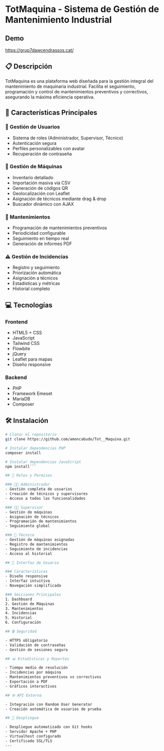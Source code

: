 # TotMaquina - Sistema de Gestión de Mantenimiento Industrial

##  Demo
https://grup7dawcendrassos.cat/

## 📋 Descripción

TotMaquina es una plataforma web diseñada para la gestión integral del mantenimiento de maquinaria industrial. Facilita el seguimiento, programación y control de mantenimientos preventivos y correctivos, asegurando la máxima eficiencia operativa.

## 🚀 Características Principales

### 👥 Gestión de Usuarios
- Sistema de roles (Administrador, Supervisor, Técnico)
- Autenticación segura
- Perfiles personalizables con avatar
- Recuperación de contraseña

### 🔧 Gestión de Máquinas
- Inventario detallado
- Importación masiva vía CSV
- Generación de códigos QR
- Geolocalización con Leaflet
- Asignación de técnicos mediante drag & drop
- Buscador dinámico con AJAX

### 📅 Mantenimientos
- Programación de mantenimientos preventivos
- Periodicidad configurable
- Seguimiento en tiempo real
- Generación de informes PDF

### ⚠️ Gestión de Incidencias
- Registro y seguimiento
- Priorización automática
- Asignación a técnicos
- Estadísticas y métricas
- Historial completo

## 💻 Tecnologías

### Frontend
- HTML5 + CSS
- JavaScript 
- Tailwind CSS
- Flowbite
- jQuery
- Leaflet para mapas
- Diseño responsive

### Backend
- PHP 
- Framework Emeset
- MariaDB
- Composer

## 🛠️ Instalación

```bash
# Clonar el repositorio
git clone https://github.com/amoncabudo/Tot__Maquina.git

# Instalar dependencias PHP
composer install

# Instalar dependencias JavaScript
npm install```

## 👥 Roles y Permisos

### 👨‍💼 Administrador
- Gestión completa de usuarios
- Creación de técnicos y supervisores
- Acceso a todas las funcionalidades

### 👨‍🔧 Supervisor
- Gestión de máquinas
- Asignación de técnicos
- Programación de mantenimientos
- Seguimiento global

### 🔧 Técnico
- Gestión de máquinas asignadas
- Registro de mantenimientos
- Seguimiento de incidencias
- Acceso al historial

## 📱 Interfaz de Usuario

### Características
- Diseño responsive
- Interfaz intuitiva
- Navegación simplificada

### Secciones Principales
1. Dashboard
2. Gestión de Máquinas
3. Mantenimientos
4. Incidencias
5. Historial
6. Configuración

## 🔒 Seguridad

- HTTPS obligatorio
- Validación de contraseñas
- Gestión de sesiones segura

## 📊 Estadísticas y Reportes

- Tiempo medio de resolución
- Incidencias por máquina
- Mantenimientos preventivos vs correctivos
- Exportación a PDF
- Gráficos interactivos

## 🌐 API Externa

- Integración con Random User Generator
- Creación automática de usuarios de prueba

## 🚀 Despliegue

- Despliegue automatizado con Git hooks
- Servidor Apache + PHP
- Virtualhost configurado
- Certificado SSL/TLS
---
